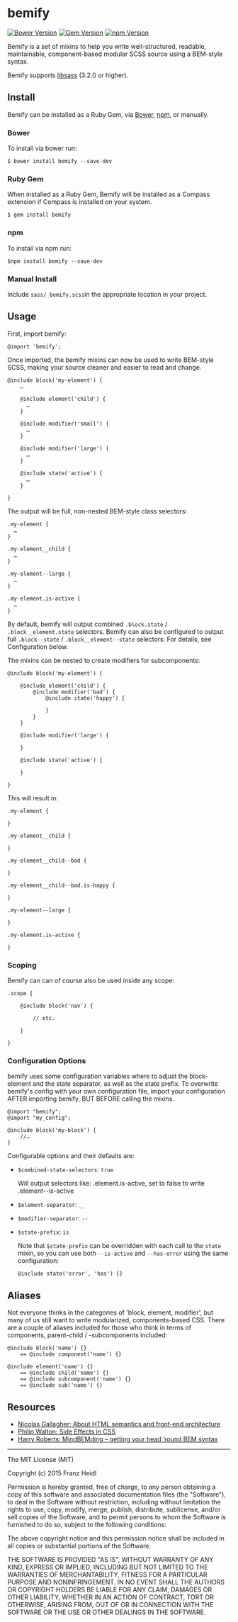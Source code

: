 # bemify

[![Bower Version](https://img.shields.io/bower/v/bemify.svg)](https://img.shields.io/bower/v/bemify.svg)
[![Gem Version](https://img.shields.io/gem/v/bemify.svg)](https://img.shields.io/gem/v/bemify.svg)
[![npm Version](https://img.shields.io/npm/v/bemify.svg)](https://img.shields.io/npm/v/bemify.svg)

Bemify is a set of mixins to help you write well-structured, readable, maintainable, component-based modular SCSS source using a BEM-style syntax.

Bemify supports [libsass](https://github.com/sass/libsass) (3.2.0 or higher).


## Install

Bemify can be installed as a Ruby Gem, via [Bower](http://bower.io), [npm](https://www.npmjs.com), or manually.

### Bower
To install via bower run:

    $ bower install bemify --save-dev

### Ruby Gem
When installed as a Ruby Gem, Bemify will be installed as a Compass extension if Compass is installed on your system.

    $ gem install bemify

### npm
To install via npm run:

    $npm install bemify --save-dev

### Manual Install
Include `sass/_bemify.scss`in the appropriate location in your project.



## Usage
First, import bemify:

    @import 'bemify';


Once imported, the bemify mixins can now be used to write BEM-style SCSS, making your source cleaner and easier to read and change.

    @include block('my-element') {
        …

        @include element('child') {
          …
        }

        @include modifier('small') {
          …
        }

        @include modifier('large') {
          …
        }

        @include state('active') {
          …
        }

    }

The output will be full, non-nested BEM-style class selectors:


    .my-element {
      …
    }

    .my-element__child {
      …
    }

    .my-element--large {
      …
    }

    .my-element.is-active {
      …
    }

By default, bemify will output combined `.block.state` / `.block__element.state` selectors.
Bemify can also be configured to output full `.block--state` / `.block__element--state` selectors.
For details, see Configuration below.


The mixins can be nested to create modifiers for subcomponents:

    @include block('my-element') {

        @include element('child') {
            @include modifier('bad') {
                @include state('happy') {

                }
            }
        }

        @include modifier('large') {

        }

        @include state('active') {

        }

    }

This will result in:

    .my-element {

    }

    .my-element__child {

    }

    .my-element__child--bad {

    }

    .my-element__child--bad.is-happy {

    }

    .my-element--large {

    }

    .my-element.is-active {

    }

### Scoping

Bemify can can of course also be used inside any scope:

	.scope {

		@include block('nav') {

			// etc.

		}

	}


### Configuration Options

bemify uses some configuration variables where to adjust the block-element and the state separator, as well as the state prefix.
To overwrite bemify's config with your own configuration file, import your configuration AFTER importing bemify, BUT BEFORE calling the mixins.

    @import "bemify";
    @import "my_config";

    @include block('my-block') {
        //…
    }


Configurable options and their defaults are:

* `$combined-state-selectors`: `true`

  Will output selectors like: .element.is-active, set to false to write .element--is-active

* `$element-separator`: `__`

* `$modifier-separator`: `--`

* `$state-prefix`: `is`

  Note that `$state-prefix` can be overridden with each call to the `state` mixin, so you can use both `--is-active` and `--has-error` using the same configuration:

      @include state('error', 'has') {}


## Aliases
Not everyone thinks in the categories of 'block, element, modifier', but many of us still want to write modularized, components-based CSS. There are a couple of aliases included for those who think in terms of components, parent-child / -subcomponents included:

    @include block('name') {}
        == @include component('name') {}

    @include element('name') {}
        == @include child('name') {}
        == @include subcomponent('name') {}
        == @include sub('name') {}





## Resources

* [Nicolas Gallagher: About HTML semantics and front-end architecture](http://nicolasgallagher.com/about-html-semantics-front-end-architecture/)
* [Philip Walton: Side Effects in CSS](http://philipwalton.com/articles/side-effects-in-css/)
* [Harry Roberts: MindBEMding – getting your head ’round BEM syntax](http://csswizardry.com/2013/01/mindbemding-getting-your-head-round-bem-syntax/)



---
The MIT License (MIT)

Copyright (c) 2015 Franz Heidl

Permission is hereby granted, free of charge, to any person obtaining a copy
of this software and associated documentation files (the "Software"), to deal
in the Software without restriction, including without limitation the rights
to use, copy, modify, merge, publish, distribute, sublicense, and/or sell
copies of the Software, and to permit persons to whom the Software is
furnished to do so, subject to the following conditions:

The above copyright notice and this permission notice shall be included in all
copies or substantial portions of the Software.

THE SOFTWARE IS PROVIDED "AS IS", WITHOUT WARRANTY OF ANY KIND, EXPRESS OR
IMPLIED, INCLUDING BUT NOT LIMITED TO THE WARRANTIES OF MERCHANTABILITY,
FITNESS FOR A PARTICULAR PURPOSE AND NONINFRINGEMENT. IN NO EVENT SHALL THE
AUTHORS OR COPYRIGHT HOLDERS BE LIABLE FOR ANY CLAIM, DAMAGES OR OTHER
LIABILITY, WHETHER IN AN ACTION OF CONTRACT, TORT OR OTHERWISE, ARISING FROM,
OUT OF OR IN CONNECTION WITH THE SOFTWARE OR THE USE OR OTHER DEALINGS IN THE
SOFTWARE.
